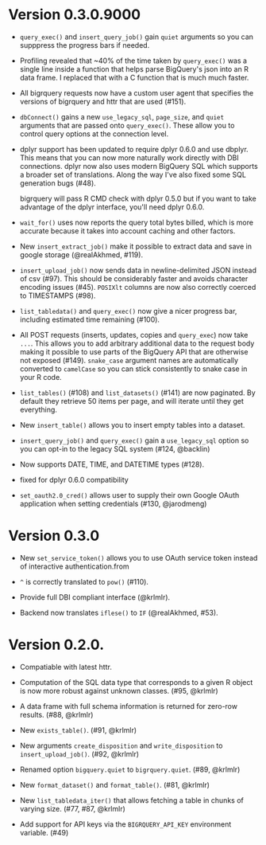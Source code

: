 # Version 0.3.0.9000

* `query_exec()` and `insert_query_job()` gain `quiet` arguments so you can
  supppress the progress bars if needed.
  
* Profiling revealed that ~40% of the time taken by `query_exec()` was
  a single line inside a function that helps parse BigQuery's json into an R 
  data frame. I replaced that with a C function that is much much faster.

* All bigrquery requests now have a custom user agent that specifies the
  versions of bigrquery and httr that are used (#151).

* `dbConnect()` gains a new `use_legacy_sql`, `page_size`, and `quiet` 
  arguments that are passed onto `query_exec()`. These allow you to control
  query options at the connection level.

* dplyr support has been updated to require dplyr 0.6.0 and use dbplyr. This
  means that you can now more naturally work directly with DBI connections.
  dplyr now also uses modern BigQuery SQL which supports a broader set of
  translations. Along the way I've also fixed some SQL generation bugs (#48).
  
    bigrquery will pass R CMD check with dplyr 0.5.0 but if you want to
    take advantage of the dplyr interface, you'll need dplyr 0.6.0.

* `wait_for()` uses now reports the query total bytes billed, which is
  more accurate because it takes into account caching and other factors.

* New `insert_extract_job()` make it possible to extract data and save in 
  google storage (@realAkhmed, #119).

* `insert_upload_job()` now sends data in newline-delimited JSON instead
  of csv (#97). This should be considerably faster and avoids character
  encoding issues (#45). `POSIXlt` columns are now also correctly 
  coerced to TIMESTAMPS (#98).

* `list_tabledata()` and `query_exec()` now give a nicer progress bar, 
  including estimated time remaining (#100).

* All POST requests (inserts, updates, copies and `query_exec`) now 
  take `...`. This allows you to add arbitrary additional data to the 
  request body making it possible to use parts of the BigQuery API 
  that are otherwise not exposed (#149). `snake_case` argument names are
  automatically converted to `camelCase` so you can stick consistently 
  to snake case in your R code.

* `list_tables()` (#108) and `list_datasets()` (#141) are now paginated.
  By default they retrieve 50 items per page, and will iterate until they
  get everything.

* New `insert_table()` allows you to insert empty tables into a dataset.

* `insert_query_job()` and `query_exec()` gain a `use_legacy_sql` option
  so you can opt-in to the legacy SQL system (#124, @backlin)

* Now supports DATE, TIME, and DATETIME types (#128). 

* fixed for dplyr 0.6.0 compatibility

* `set_oauth2.0_cred()` allows user to supply their own Google OAuth application when setting credentials (#130, @jarodmeng)

# Version 0.3.0

* New `set_service_token()` allows you to use OAuth service token instead of
  interactive authentication.from

* `^` is correctly translated to `pow()` (#110).

* Provide full DBI compliant interface (@krlmlr).

* Backend now translates `iflese()` to `IF` (@realAkhmed, #53).
  
# Version 0.2.0.

* Compatiable with latest httr.

* Computation of the SQL data type that corresponds to a given R object 
  is now more robust against unknown classes. (#95, @krlmlr)

* A data frame with full schema information is returned for zero-row results.
  (#88, @krlmlr)

* New `exists_table()`. (#91, @krlmlr)

* New arguments `create_disposition` and `write_disposition` to
  `insert_upload_job()`. (#92, @krlmlr)

* Renamed option `bigquery.quiet` to `bigrquery.quiet`. (#89, @krlmlr)

* New `format_dataset()` and `format_table()`. (#81, @krlmlr)

* New `list_tabledata_iter()` that allows fetching a table in chunks of 
  varying size. (#77, #87, @krlmlr)

* Add support for API keys via the `BIGRQUERY_API_KEY` environment variable. 
  (#49)
